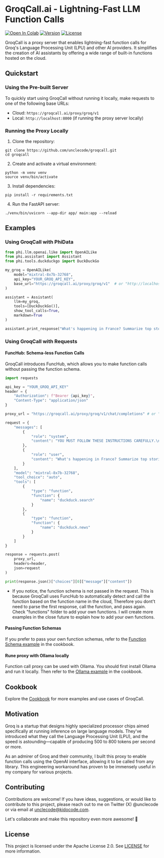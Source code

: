 # GroqCall.ai - Lightning-Fast LLM Function Calls

[![Open In Colab](https://colab.research.google.com/assets/colab-badge.svg)](https://colab.research.google.com/drive/1q3is7qynCsx4s7FBznCfTMnokbKWIv1F?usp=sharing)
[![Version](https://img.shields.io/badge/version-0.0.2-blue.svg)](https://github.com/unclecode/groqcall)
[![License](https://img.shields.io/badge/License-Apache_2.0-blue.svg)](https://opensource.org/licenses/Apache-2.0)

GroqCall is a proxy server that enables lightning-fast function calls for Groq's Language Processing Unit (LPU) and other AI providers. It simplifies the creation of AI assistants by offering a wide range of built-in functions hosted on the cloud.

## Quickstart

### Using the Pre-built Server

To quickly start using GroqCall without running it locally, make requests to one of the following base URLs:

- Cloud: `https://groqcall.ai/proxy/groq/v1`
- Local: `http://localhost:8000` (if running the proxy server locally)

### Running the Proxy Locally

1. Clone the repository:
```
git clone https://github.com/unclecode/groqcall.git
cd groqcall
```

2. Create and activate a virtual environment:
```
python -m venv venv
source venv/bin/activate
```

3. Install dependencies:
```
pip install -r requirements.txt
```

4. Run the FastAPI server:
```
./venv/bin/uvicorn --app-dir app/ main:app --reload
```

## Examples

### Using GroqCall with PhiData

```python
from phi.llm.openai.like import OpenAILike
from phi.assistant import Assistant
from phi.tools.duckduckgo import DuckDuckGo

my_groq = OpenAILike(
    model="mixtral-8x7b-32768",
    api_key="YOUR_GROQ_API_KEY",
    base_url="https://groqcall.ai/proxy/groq/v1"  # or "http://localhost:8000/proxy/groq/v1" if running locally
)

assistant = Assistant(
    llm=my_groq,
    tools=[DuckDuckGo()], 
    show_tool_calls=True, 
    markdown=True
)

assistant.print_response("What's happening in France? Summarize top stories with sources, very short and concise.", stream=False)
```

### Using GroqCall with Requests

#### FuncHub: Schema-less Function Calls

GroqCall introduces FuncHub, which allows you to make function calls without passing the function schema. 

```python
import requests

api_key = "YOUR_GROQ_API_KEY"
header = {
    "Authorization": f"Bearer {api_key}",
    "Content-Type": "application/json"
}

proxy_url = "https://groqcall.ai/proxy/groq/v1/chat/completions" # or "http://localhost:8000/proxy/groq/v1/chat/completions" if running locally

request = {
    "messages": [
        {
            "role": "system",
            "content": "YOU MUST FOLLOW THESE INSTRUCTIONS CAREFULLY.\n<instructions>\n1. Use markdown to format your answers.\n</instructions>"
        },
        {
            "role": "user", 
            "content": "What's happening in France? Summarize top stories with sources, very short and concise."
        }
    ],
    "model": "mixtral-8x7b-32768",
    "tool_choice": "auto",
    "tools": [
        {
            "type": "function",
            "function": {
                "name": "duckduck.search"
            }
        },
        {
            "type": "function",
            "function": {
                "name": "duckduck.news"
            }
        }
    ]
}

response = requests.post(
    proxy_url,
    headers=header,
    json=request
)

print(response.json()["choices"][0]["message"]["content"])
```

- If you notice, the function schema is not passed in the request. This is because GroqCall uses FuncHub to automatically detect and call the function based on the function name in the cloud, Therefore you dont't need to parse the first response, call the function, and pass again. Check "functions" folder to add your own functions. I will create more examples in the close future to explain how to add your own functions.

#### Passing Function Schemas

If you prefer to pass your own function schemas, refer to the [Function Schema example](https://github.com/unclecode/groqcall/blob/main/cookbook/function_call_with_schema.py) in the cookbook.

#### Rune proxy with Ollama locally

Function call proxy can be used with Ollama. You should first install Ollama and run it locally. Then refer to the [Ollama example](https://github.com/unclecode/groqcall/blob/main/cookbook/function_call_ollama.py) in the cookbook.

## Cookbook

Explore the [Cookbook](https://github.com/unclecode/groqcall/tree/main/cookbook) for more examples and use cases of GroqCall.

## Motivation

Groq is a startup that designs highly specialized processor chips aimed specifically at running inference on large language models. They've introduced what they call the Language Processing Unit (LPU), and the speed is astounding—capable of producing 500 to 800 tokens per second or more.

As an admirer of Groq and their community, I built this proxy to enable function calls using the OpenAI interface, allowing it to be called from any library. This engineering workaround has proven to be immensely useful in my company for various projects.

## Contributing

Contributions are welcome! If you have ideas, suggestions, or would like to contribute to this project, please reach out to me on Twitter (X) @unclecode or via email at unclecode@kidocode.com.

Let's collaborate and make this repository even more awesome! 🚀

## License

This project is licensed under the Apache License 2.0. See [LICENSE](https://github.com/unclecode/groqcall/blob/main/LICENSE) for more information.
